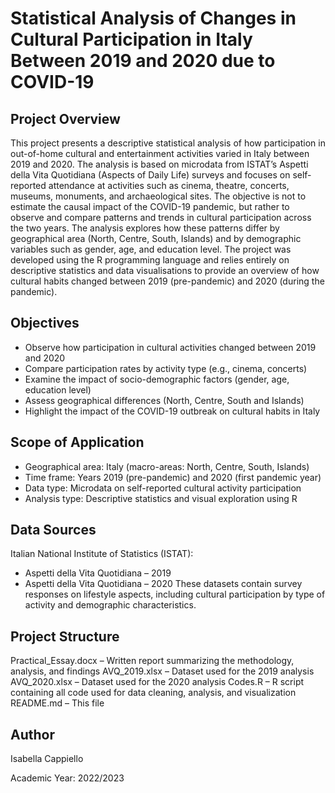 # Statistical Analysis of Changes in Cultural Participation in Italy Between 2019 and 2020 due to COVID-19 

## Project Overview
This project presents a descriptive statistical analysis of how participation in out-of-home cultural and entertainment activities varied in Italy between 2019 and 2020. The analysis is based on microdata from ISTAT’s Aspetti della Vita Quotidiana (Aspects of Daily Life) surveys and focuses on self-reported attendance at activities such as cinema, theatre, concerts, museums, monuments, and archaeological sites.
The objective is not to estimate the causal impact of the COVID-19 pandemic, but rather to observe and compare patterns and trends in cultural participation across the two years. The analysis explores how these patterns differ by geographical area (North, Centre, South, Islands) and by demographic variables such as gender, age, and education level.
The project was developed using the R programming language and relies entirely on descriptive statistics and data visualisations to provide an overview of how cultural habits changed between 2019 (pre-pandemic) and 2020 (during the pandemic).

## Objectives
- Observe how participation in cultural activities changed between 2019 and 2020
- Compare participation rates by activity type (e.g., cinema, concerts)
- Examine the impact of socio-demographic factors (gender, age, education level)
- Assess geographical differences (North, Centre, South and Islands)
- Highlight the impact of the COVID-19 outbreak on cultural habits in Italy

## Scope of Application
- Geographical area: Italy (macro-areas: North, Centre, South, Islands)
- Time frame: Years 2019 (pre-pandemic) and 2020 (first pandemic year)
- Data type: Microdata on self-reported cultural activity participation
- Analysis type: Descriptive statistics and visual exploration using R

## Data Sources
Italian National Institute of Statistics (ISTAT):
- Aspetti della Vita Quotidiana – 2019
- Aspetti della Vita Quotidiana – 2020
These datasets contain survey responses on lifestyle aspects, including cultural participation by type of activity and demographic characteristics.

## Project Structure
Practical_Essay.docx – Written report summarizing the methodology, analysis, and findings
AVQ_2019.xlsx – Dataset used for the 2019 analysis
AVQ_2020.xlsx – Dataset used for the 2020 analysis
Codes.R – R script containing all code used for data cleaning, analysis, and visualization
README.md – This file

## Author
Isabella Cappiello

Academic Year: 2022/2023

